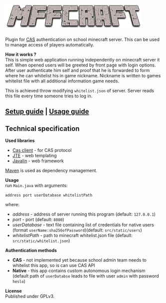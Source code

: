 # ![MFFCraft logo](https://github.com/yagarea/minecraft-matfyz/blob/master/docs/logo.png?raw=true)

Plugin for [CAS](https://cas.cuni.cz/) authentication on school minecraft server.
This can be used to manage access of players automatically.

**How it works ?**  
This is simple web application running independently on minecraft server it self.
When opened users will be greeted by front page with login options.
After user authenticate him self and proof that he is forwarded to form where he can whitelist his in game nickname.
Nickname is written to games whitelist file with all additional information game needs.

This is achieved throw modifying `whitelist.json` of server. Server reads this file every time someone tries to log in.

## [Setup guide](https://github.com/yagarea/minecraft-matfyz/blob/master/docs/setup.md) | [Usage guide](https://github.com/yagarea/minecraft-matfyz/blob/master/docs/usage.md)

## Technical specification

**Used libraries**  
- [Cas client](https://github.com/apereo/java-cas-client) - for CAS protocol
- [JTE](https://jte.gg/) - web templating
- [Javalin](https://javalin.io/) - web framework

[Maven](https://maven.apache.org/) is used as dependency management.

**Usage**  
run `Main.java` with arguments:
```
address port userDatabase whitelistPath
```
where:
- _address_ - address of server running this program (default: `127.0.0.1`)
- _port_ - port (default: `8080`)
- _userDatabase_ - text file containing list of credentials for native users (format `userName:sha256ofPassword`)(default: `src/static/users`)
- _whitelistPath_ - path to minecraft whitelist.json file (default: `src/static/whitelist.json`)

**Authentication methods**  
- **CAS** - not implemented yet because school admin team needs to whitelist this app, so is can use CAS API
- **Native** - this app contains custom autonomous login mechanism (default path of `userDatabse` leads to file with user `admin` with password `heslo`)

**License**  
Published under GPLv3.

